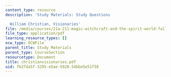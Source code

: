 ```yaml
---
content_type: resource
description: 'Study Materials: Study Questions

  William Christian, Visionaries'
file: /media/courses/21a-211-magic-witchcraft-and-the-spirit-world-fall-2003/fb2fda5f3295e5ae592854bbe5e51f58_christianvisionaries.pdf
file_type: application/pdf
learning_resource_types: []
ocw_type: OCWFile
parent_title: Study Materials
parent_type: CourseSection
resourcetype: Document
title: christianvisionaries.pdf
uid: fb2fda5f-3295-e5ae-5928-54bbe5e51f58
---
```

